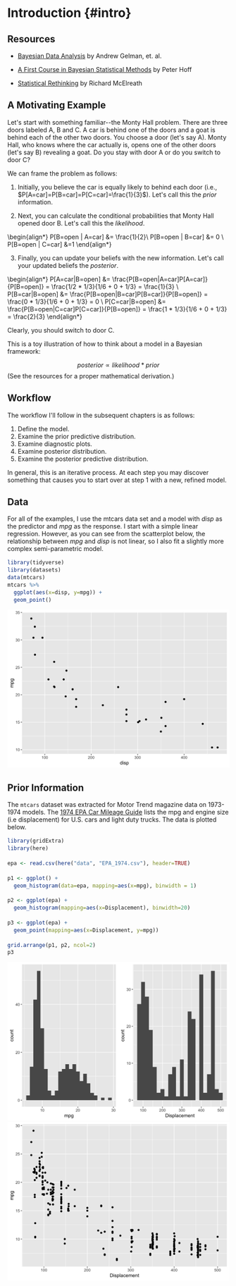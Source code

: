 # Introduction {#intro}

## Resources

- [Bayesian Data Analysis](http://www.stat.columbia.edu/~gelman/book/) by Andrew Gelman, et. al.

- [A First Course in Bayesian Statistical Methods](https://pdhoff.github.io/book/) by Peter Hoff

- [Statistical Rethinking](https://xcelab.net/rm/statistical-rethinking/) by Richard McElreath

## A Motivating Example

Let's start with something familiar--the Monty Hall problem.  There are three doors labeled A, B and C. A car is behind one of the doors and a goat is behind each of the other two doors. You choose a door (let's say A). Monty Hall, who knows where the car actually is, opens one of the other doors (let's say B) revealing a goat.  Do you stay with door A or do you switch to door C?

We can frame the problem as follows:

1. Initially, you believe the car is equally likely to behind each door (i.e., $P[A=car]=P[B=car]=P[C=car]=\frac{1}{3}$).  Let's call this the _prior_ information.

2. Next, you can calculate the conditional probabilities that Monty Hall opened door B. Let's call this the _likelihood_.

\begin{align*}
  P[B=open | A=car] &= \frac{1}{2}\\
  P[B=open | B=car] &= 0 \\
  P[B=open | C=car] &=1
\end{align*}

3. Finally, you can update your beliefs with the new information.  Let's call your updated beliefs the _posterior_.

\begin{align*}
  P[A=car|B=open] &= \frac{P[B=open|A=car]P[A=car]}{P[B=open]} = \frac{1/2 * 1/3}{1/6 + 0 + 1/3} = \frac{1}{3} \\
  P[B=car|B=open] &= \frac{P[B=open|B=car]P[B=car]}{P[B=open]} = \frac{0 * 1/3}{1/6 + 0 + 1/3} = 0 \\
  P[C=car|B=open] &= \frac{P[B=open|C=car]P[C=car]}{P[B=open]} = \frac{1 * 1/3}{1/6 + 0 + 1/3} = \frac{2}{3}
\end{align*}
  
Clearly, you should switch to door C.  

This is a toy illustration of how to think about a model in a Bayesian framework:

$$posterior \propto likelihood * prior$$
(See the resources for a proper mathematical derivation.)

## Workflow

The workflow I'll follow in the subsequent chapters is as follows:

1. Define the model.
2. Examine the prior predictive distribution.
3. Examine diagnostic plots.
4. Examine posterior distribution.
5. Examine the posterior predictive distribution.

In general, this is an iterative process. At each step you may discover something that causes you to start over at step 1 with a new, refined model. 

## Data

For all of the examples, I use the mtcars data set and a model with _disp_ as the predictor and _mpg_ as the response. I start with a simple linear regression. However, as you can see from the scatterplot below, the relationship between _mpg_ and _disp_ is not linear, so I also fit a slightly more complex semi-parametric model. 


```r
library(tidyverse)
library(datasets)
data(mtcars)
mtcars %>%
  ggplot(aes(x=disp, y=mpg)) +
  geom_point() 
```

<img src="01_intro_files/figure-html/mtcars-1.png" width="672" />

## Prior Information

The `mtcars` dataset was extracted for Motor Trend magazine data on 1973-1974 models. The [1974 EPA Car Mileage Guide](https://www.fueleconomy.gov/feg/pdfs/guides/FEG1974.pdf) lists the mpg and engine size (i.e displacement) for U.S. cars and light duty trucks.  The data is plotted below.


```r
library(gridExtra)
library(here)

epa <- read.csv(here("data", "EPA_1974.csv"), header=TRUE)

p1 <- ggplot() +
  geom_histogram(data=epa, mapping=aes(x=mpg), binwidth = 1)

p2 <- ggplot(epa) +
  geom_histogram(mapping=aes(x=Displacement), binwidth=20) 

p3 <- ggplot(epa) +
  geom_point(mapping=aes(x=Displacement, y=mpg))

grid.arrange(p1, p2, ncol=2)
p3
```

<img src="01_intro_files/figure-html/epa-1.png" width="672" /><img src="01_intro_files/figure-html/epa-2.png" width="672" />



